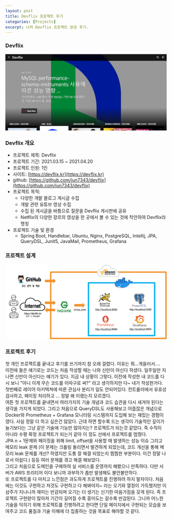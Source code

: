 ```yaml
---
layout: post
title: Devflix 프로젝트 후기
categories: [Projects]
excerpt: 나의 Devflix 프로젝트 완성 후기.
---
```


### Devflix

<a href="https://devflix.kr" target="_blank"><img src="/assets/images/projects/devflix-postscripts/devflix-home.png" alt="devflix"></a><br>

### Devflix 개요

- 프로젝트 제목: Devflix
- 프로젝트 기간: 2021.03.15 ~ 2021.04.20
- 프로젝트 인원: 1인
- 사이트: [https://devflix.kr](https://devflix.kr)
- github: [https://github.com/jun7343/devflix](https://github.com/jun7343/devflix)
- 프로젝트 목적:
  - 다양한 개발 블로그 게시글 수집
  - 개발 관련 유튜브 영상 수집
  - 수집 된 게시글을 바틍으로 질문을 Devflix 게시판에 공유
  - Netflix의 다양한 장르의 영상을 한 곳에서 볼 수 있는 것에 착안하여 Devflix라 명칭
- 프로젝트 기술 및 환경
  - Spring Boot, Handlebar, Ubuntu, Nginx, PostgreSQL, Intellij, JPA, QueryDSL, Junit5, JavaMail, Prometheus, Grafana
    <br>

### 프로젝트 설계

<img src="/assets/images/projects/devflix-postscripts/devflix-architecture.png"><br>

### 프로젝트 후기

첫 개인 프로젝트를 끝내고 후기를 쓰기까지 참 오래 걸렸다. 이유는 뭐...게을러서....  
이전에 들은 얘기로는 코드는 처음 작성할 때는 나와 신만이 아신다 하셨다. 일주일만 지나면 신만이 아신다는 얘기가 있다. 지금 내 상황이 그렇다. 이전에 작성한 내 코드를 다시 보니 "아니 이게 무슨 코드를 이따구로 써?" 라고 생각하지만 다~ 내가 작성한거다. 첫번째로 레이어 아키텍쳐에 따른 관심사 분리가 일도 안되어있다. 컨트롤러에서 유효성 검사하고, 페이징 처리하고 ... 정말 왜 이랬는지 모르겠다.  
여튼 첫 프로젝트를 끝내면서 여러가지의 기술 개념과 코드 습관을 다시 새겨야 된다는 생각을 가지게 되었다. 그리고 처음으로 QueryDSL도 사용해보고 어줍잖은 개념으로 Docker와 Prometheus + Grafana 모니터링 시스템까지 도입해 보는 재밌는 경험이였다. 사실 정말 더 하고 싶은건 많았다. 근데 하면 할수록 드는 생각이 기술적인 깊이가 늘기보다는 그냥 같은 기술에 기능만 많아지는? 프로젝트가 되는것 같았다. 즉 수직이 아니라 수평 확정 프로젝트가 되는거 같아 이 정도 선에서 프로젝트를 멈췄다.  
JPA n + 1문제와 페이징을 위해 limit, offset을 사용할 때 발생하는 성능 이슈 그리고 메모리 leak 문제 (이 문제는 크롤링 돌리면서 발견하게 되었는데, 코드 개선을 통해 메모리 leak 문제를 개선? 하였지만 도통 잘 해결 되었는지 찜찜한 부분이다. 이건 정말 나로서 아쉽다.) 등등 여러 문제를 겪고 해결 해보았다.  
그리고 처음으로 도메인을 구매하여 실 서비스를 운영까지 해봤으니 만족하다. 다만 서버가 AWS 프리티어 이다 보니까 과부하가 좀만 발생해도 불안불안하다.  
또 프로젝트를 다 마치고 느낀점은 과도하게 프로젝트를 진행하려 하지 말자이다. 처음에는 이것도 구현하고 저것도 구현하고 다 해봐야지~ 라는 오기와 열정이 가득했지만 이삼주가 지나니까 재미는 반감되며 오기는 더 생기는 신기한 마음가짐을 갖게 된다. 즉 프로젝트 구현량이 많아져 기간이 길어질 수록 흥미도는 갈수록 반감된다. 그니까 어느한 기술을 익히기 위해 프로젝트를 진행하려고 한다면 단일 페이지에서 구현되는 모습을 보여주고 코드 품질과 기술 이해에 더 집중하는 것을 목표로 해야할 것 같다.
